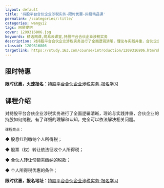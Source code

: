 ```yaml
---
layout: default
title: '持股平台合伙企业涉税实务-限时优惠-网易精品课'
permalink: /:categories/:title/
categories: wangyi2
tags: 网易提供
cover: 1209316806.jpg
keywords: 精选网课,网易云课堂,持股平台合伙企业涉税实务
description: 对持股平台合伙企业涉税实务进行了全面逻辑清晰，理论与实践并重，合伙企业的持股如何纳税，有了详细的理解和认知，完全可以依法
classid: 1209316806
targetlink: https://study.163.com/course/introduction/1209316806.htm?share=1&shareId=1025206652&utm_campaign=share&utm_medium=iphoneShare&utm_source=&utm_u=1025206652
---
```


## 限时特惠

**限时优惠，火速报名**：[持股平台合伙企业涉税实务-报名学习](https://study.163.com/course/introduction/1209316806.htm?share=1&shareId=1025206652&utm_campaign=share&utm_medium=iphoneShare&utm_source=&utm_u=1025206652)

## 课程介绍

对持股平台合伙企业涉税实务进行了全面逻辑清晰，理论与实践并重，合伙企业的持股如何纳税，有了详细的理解和认知，完全可以依法解决相关问题。

    课程亮点：

◆ 股息红利缴纳个人所得税；

◆ 股票（权）转让依法征收个人所得税；

◆ 合伙人转让份额需缴纳的税款；

◆ 个人所得税优惠的条件；

**限时优惠，报名地址**：[持股平台合伙企业涉税实务-报名学习](https://study.163.com/course/introduction/1209316806.htm?share=1&shareId=1025206652&utm_campaign=share&utm_medium=iphoneShare&utm_source=&utm_u=1025206652)

